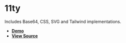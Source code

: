 # 11ty

Includes Base64, CSS, SVG and Tailwind implementations.

- [**Demo**](https://with-11ty.plaiceholder.co)
- [**View Source**](https://github.com/joe-bell/plaiceholder/tree/main/examples/11ty)
